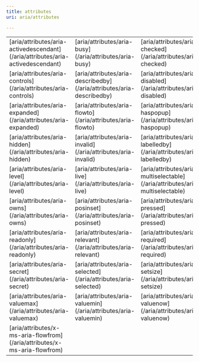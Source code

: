 ```yaml
---
title: attributes
uri: aria/attributes

---
```

<table class="mw-prefixindex-list-table">
<tr>
<td>
[aria/attributes/aria-activedescendant](/aria/attributes/aria-activedescendant)
</td>
<td>
[aria/attributes/aria-busy](/aria/attributes/aria-busy)
</td>
<td>
[aria/attributes/aria-checked](/aria/attributes/aria-checked)
</td>
</tr>
<tr>
<td>
[aria/attributes/aria-controls](/aria/attributes/aria-controls)
</td>
<td>
[aria/attributes/aria-describedby](/aria/attributes/aria-describedby)
</td>
<td>
[aria/attributes/aria-disabled](/aria/attributes/aria-disabled)
</td>
</tr>
<tr>
<td>
[aria/attributes/aria-expanded](/aria/attributes/aria-expanded)
</td>
<td>
[aria/attributes/aria-flowto](/aria/attributes/aria-flowto)
</td>
<td>
[aria/attributes/aria-haspopup](/aria/attributes/aria-haspopup)
</td>
</tr>
<tr>
<td>
[aria/attributes/aria-hidden](/aria/attributes/aria-hidden)
</td>
<td>
[aria/attributes/aria-invalid](/aria/attributes/aria-invalid)
</td>
<td>
[aria/attributes/aria-labelledby](/aria/attributes/aria-labelledby)
</td>
</tr>
<tr>
<td>
[aria/attributes/aria-level](/aria/attributes/aria-level)
</td>
<td>
[aria/attributes/aria-live](/aria/attributes/aria-live)
</td>
<td>
[aria/attributes/aria-multiselectable](/aria/attributes/aria-multiselectable)
</td>
</tr>
<tr>
<td>
[aria/attributes/aria-owns](/aria/attributes/aria-owns)
</td>
<td>
[aria/attributes/aria-posinset](/aria/attributes/aria-posinset)
</td>
<td>
[aria/attributes/aria-pressed](/aria/attributes/aria-pressed)
</td>
</tr>
<tr>
<td>
[aria/attributes/aria-readonly](/aria/attributes/aria-readonly)
</td>
<td>
[aria/attributes/aria-relevant](/aria/attributes/aria-relevant)
</td>
<td>
[aria/attributes/aria-required](/aria/attributes/aria-required)
</td>
</tr>
<tr>
<td>
[aria/attributes/aria-secret](/aria/attributes/aria-secret)
</td>
<td>
[aria/attributes/aria-selected](/aria/attributes/aria-selected)
</td>
<td>
[aria/attributes/aria-setsize](/aria/attributes/aria-setsize)
</td>
</tr>
<tr>
<td>
[aria/attributes/aria-valuemax](/aria/attributes/aria-valuemax)
</td>
<td>
[aria/attributes/aria-valuemin](/aria/attributes/aria-valuemin)
</td>
<td>
[aria/attributes/aria-valuenow](/aria/attributes/aria-valuenow)
</td>
</tr>
<tr>
<td>
[aria/attributes/x-ms-aria-flowfrom](/aria/attributes/x-ms-aria-flowfrom)
</td>
</tr>
</table>
